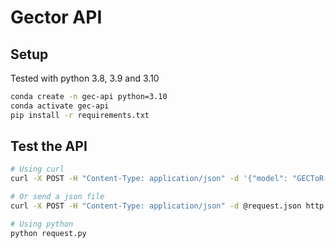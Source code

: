 # Gector API

## Setup

Tested with python 3.8, 3.9 and 3.10

```sh
conda create -n gec-api python=3.10
conda activate gec-api
pip install -r requirements.txt
```

## Test the API

```sh
# Using curl
curl -X POST -H "Content-Type: application/json" -d '{"model": "GECToR-Roberta", "text_input_list": ["He do this", "I is a engineer"]}' http://localhost:3000/components/model

# Or send a json file
curl -X POST -H "Content-Type: application/json" -d @request.json http://localhost:3000/components/model

# Using python
python request.py
```
